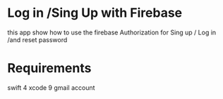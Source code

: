 # Log in /Sing Up with Firebase




this app show how to use the firebase Authorization for Sing up / Log in /and reset password


# Requirements
swift 4 
xcode 9 
gmail account 
